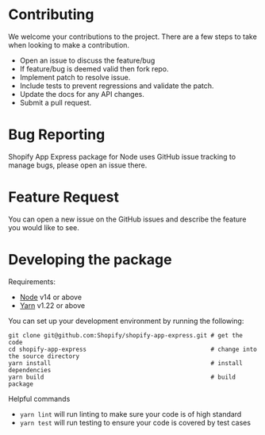 # Contributing

We welcome your contributions to the project. There are a few steps to take when looking to make a contribution.

- Open an issue to discuss the feature/bug
- If feature/bug is deemed valid then fork repo.
- Implement patch to resolve issue.
- Include tests to prevent regressions and validate the patch.
- Update the docs for any API changes.
- Submit a pull request.

# Bug Reporting

Shopify App Express package for Node uses GitHub issue tracking to manage bugs, please open an issue there.

# Feature Request

You can open a new issue on the GitHub issues and describe the feature you would like to see.

# Developing the package

Requirements:

- [Node](https://nodejs.org/en/) v14 or above
- [Yarn](https://yarnpkg.com/) v1.22 or above

You can set up your development environment by running the following:

```
git clone git@github.com:Shopify/shopify-app-express.git # get the code
cd shopify-app-express                                   # change into the source directory
yarn install                                             # install dependencies
yarn build                                               # build package
```

Helpful commands

- `yarn lint` will run linting to make sure your code is of high standard
- `yarn test` will run testing to ensure your code is covered by test cases
